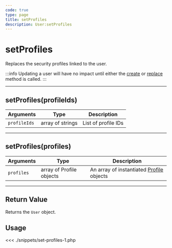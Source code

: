```yaml
---
code: true
type: page
title: setProfiles
description: User:setProfiles
---
```


# setProfiles

Replaces the security profiles linked to the user.

:::info
Updating a user will have no impact until either the [create](/sdk/php/3/core-classes/user/create/) or [replace](/sdk/php/3/core-classes/user/replace) method is called.
:::

---

## setProfiles(profileIds)

| Arguments    | Type             | Description         |
| ------------ | ---------------- | ------------------- |
| `profileIds` | array of strings | List of profile IDs |

---

## setProfiles(profiles)

| Arguments  | Type                     | Description                                                    |
| ---------- | ------------------------ | -------------------------------------------------------------- |
| `profiles` | array of Profile objects | An array of instantiated [Profile](/sdk/php/3/core-classes/profile) objects |

---

## Return Value

Returns the `User` object.

## Usage

<<< ./snippets/set-profiles-1.php
